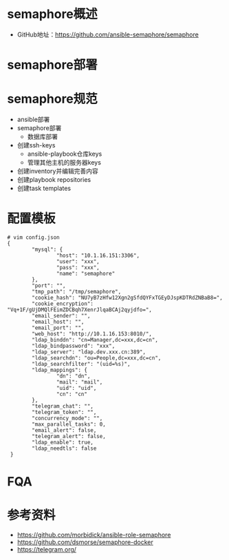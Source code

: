 # semaphore概述
- GitHub地址：https://github.com/ansible-semaphore/semaphore

# semaphore部署
# semaphore规范
- ansible部署
- semaphore部署
  - 数据库部署
- 创建ssh-keys
  - ansible-playbook仓库keys
  - 管理其他主机的服务器keys
- 创建inventory并编辑完善内容
- 创建playbook repositories
- 创建task templates

# 配置模板
```
# vim config.json
{
        "mysql": {
                "host": "10.1.16.151:3306",
                "user": "xxx",
                "pass": "xxx",
                "name": "semaphore"
        },
        "port": "",
        "tmp_path": "/tmp/semaphore",
        "cookie_hash": "NU7yB7zHfw12Xgn2gSfdQYFxTGEyDJspKDTRdZNBaB8=",
        "cookie_encryption": "Vq+1F/gUjDMQlFEimZDCBqh7XenrJlqaBCAj2qyjdfo=",
        "email_sender": "",
        "email_host": "",
        "email_port": "",
        "web_host": "http://10.1.16.153:8010/",
        "ldap_binddn": "cn=Manager,dc=xxx,dc=cn",
        "ldap_bindpassword": "xxx",
        "ldap_server": "ldap.dev.xxx.cn:389",
        "ldap_searchdn": "ou=People,dc=xxx,dc=cn",
        "ldap_searchfilter": "(uid=%s)",
        "ldap_mappings": {
                "dn": "dn",
                "mail": "mail",
                "uid": "uid",
                "cn": "cn"
        },
        "telegram_chat": "",
        "telegram_token": "",
        "concurrency_mode": "",
        "max_parallel_tasks": 0,
        "email_alert": false,
        "telegram_alert": false,
        "ldap_enable": true,
        "ldap_needtls": false
 }
```
# FQA
# 参考资料
- https://github.com/morbidick/ansible-role-semaphore
- https://github.com/dsmorse/semaphore-docker
- https://telegram.org/
